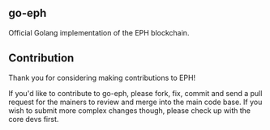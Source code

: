 ## go-eph

Official Golang implementation of the EPH blockchain.

## Contribution

Thank you for considering making contributions to EPH!

If you'd like to contribute to go-eph, please fork, fix, commit and send a pull request for the mainers to review and merge into the main code base.
If you wish to submit more complex changes though, please check up with the core devs first.
